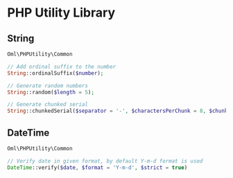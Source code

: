 PHP Utility Library
=============

String
------
```php
Oml\PHPUtility\Common

// Add ordinal suffix to the number
String::ordinalSuffix($number);

// Generate random numbers
String::random($length = 5);

// Generate chunked serial
String::chunkedSerial($separator = '-', $charactersPerChunk = 8, $chunks = 5, $upperCase = true);
```

DateTime
--------
```php
Oml\PHPUtility\Common

// Verify date in given format, by default Y-m-d format is used
DateTime::verify($date, $format = 'Y-m-d', $strict = true)
```